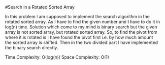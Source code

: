 #Search in a Rotated Sorted Array

In this problem I am supposed to implement the search algorithm in the rotated sorted array. As I have to find the given number and I have to do it in log(n) time.
Solution which come to my mind is binary search but the given array is not sorted array, but rotated sorted array. So, to find the pivot from where it is rotated is I have found the pivot first i.e. by how much amount the sorted array is shifted.
Then in the two divided part I have implemented the binary search directly.

Time Complexity: O(log(n))
Space Complexity: O(1)
